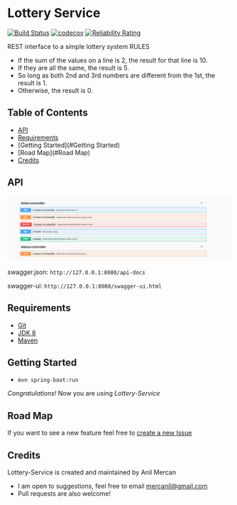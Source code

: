 # Lottery Service

[![Build Status](https://travis-ci.org/mercanil/lottery-service.svg?branch=main)](https://travis-ci.org/mercanil/lottery-service)
[![codecov](https://codecov.io/gh/mercanil/lottery-service/branch/main/graph/badge.svg?token=M26LGLFH1E)](https://codecov.io/gh/mercanil/lottery-service)
[![Reliability Rating](https://sonarcloud.io/api/project_badges/measure?project=mercanil_lottery-service&metric=reliability_rating)](https://sonarcloud.io/dashboard?id=mercanil_lottery-service)


REST interface to a simple lottery system
RULES
- If the sum of the values on a line is 2, the result for that line is 10.
- If they are all the same, the result is 5.
- So long as both 2nd and 3rd numbers are different from the 1st, the result is 1.
- Otherwise, the result is 0.

## Table of Contents

- [API](#API)
- [Requirements](#Requirements)
- [Getting Started](#Getting Started)
- [Road Map](#Road Map)
- [Credits](#Credits)
## API
![Alt text](./swagger/swagger-ss.png?raw=true "Optional Title")

swagger.json: `http://127.0.0.1:8080/api-docs`

swagger-ui: `http://127.0.0.1:8080/swagger-ui.html`

## Requirements
* [Git](https://git-scm.com/downloads)
* [JDK 8](https://www.oracle.com/technetwork/java/javase/downloads/jdk8-downloads-2133151.html)
* [Maven](https://maven.apache.org/download.cgi?Preferred=ftp://mirror.reverse.net/pub/apache/)

## Getting Started
- `mvn spring-boot:run`

*Congratulations!* Now you are using *Lottery-Service*

## Road Map

If you want to see a new feature feel free to [create a new Issue](https://github.com/mercanil/lottery-service/issues/new)

## Credits

Lottery-Service is created and maintained by Anil Mercan

* I am open to suggestions, feel free to email mercanil@gmail.com
* Pull requests are also welcome!

